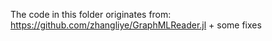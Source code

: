 The code in this folder originates from: https://github.com/zhangliye/GraphMLReader.jl + some fixes

